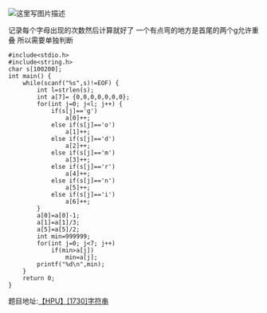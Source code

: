 ![这里写图片描述](http://img.blog.csdn.net/20160324194737617)

记录每个字母出现的次数然后计算就好了
一个有点弯的地方是首尾的两个g允许重叠
所以需要单独判断

```
#include<stdio.h>
#include<string.h>
char s[100200];
int main() {
	while(scanf("%s",s)!=EOF) {
		int l=strlen(s);
		int a[7]= {0,0,0,0,0,0,0};
		for(int j=0; j<l; j++) {
			if(s[j]=='g')
				a[0]++;
			else if(s[j]=='o')
				a[1]++;
			else if(s[j]=='d')
				a[2]++;
			else if(s[j]=='m')
				a[3]++;
			else if(s[j]=='r')
				a[4]++;
			else if(s[j]=='n')
				a[5]++;
			else if(s[j]=='i')
				a[6]++;
		}
		a[0]=a[0]-1;
		a[1]=a[1]/3;
		a[5]=a[5]/2;
		int min=999999;
		for(int j=0; j<7; j++)
			if(min>a[j])
				min=a[j];
		printf("%d\n",min);
	}
	return 0;
}

```

题目地址:[【HPU】[1730]字符串](http://122.206.78.33:8080/JudgeOnline/problem.php?id=1730)